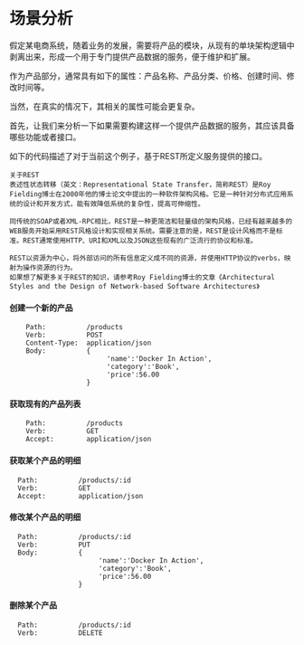 # 场景分析

假定某电商系统，随着业务的发展，需要将产品的模块，从现有的单块架构逻辑中剥离出来，形成一个用于专门提供产品数据的服务，便于维护和扩展。

作为产品部分，通常具有如下的属性：产品名称、产品分类、价格、创建时间、修改时间等。

当然，在真实的情况下，其相关的属性可能会更复杂。

首先，让我们来分析一下如果需要构建这样一个提供产品数据的服务，其应该具备哪些功能或者接口。

如下的代码描述了对于当前这个例子，基于REST所定义服务提供的接口。

  >
    关于REST
    表述性状态转移（英文：Representational State Transfer，简称REST）是Roy Fielding博士在2000年他的博士论文中提出的一种软件架构风格。它是一种针对分布式应用系统的设计和开发方式，能有效降低系统的复杂性，提高可伸缩性。
  >
    同传统的SOAP或者XML-RPC相比，REST是一种更简洁和轻量级的架构风格，已经有越来越多的WEB服务开始采用REST风格设计和实现相关系统。需要注意的是，REST是设计风格而不是标准。REST通常使用HTTP、URI和XML以及JSON这些现有的广泛流行的协议和标准。
  >    
    REST以资源为中心，将外部访问的所有信息定义成不同的资源，并使用HTTP协议的verbs，映射为操作资源的行为。
    如果想了解更多关于REST的知识，请参考Roy Fielding博士的文章《Architectural Styles and the Design of Network-based Software Architectures》

#### 创建一个新的产品

  ```
      Path:          /products
      Verb:          POST
      Content-Type:  application/json   
      Body:          { 
                          'name':'Docker In Action',
                          'category':'Book',
                          'price':56.00
                     }
  
  ```

#### 获取现有的产品列表

  ```
      Path:          /products
      Verb:          GET
      Accept:        application/json   
  ```

#### 获取某个产品的明细

  ```
    Path:          /products/:id
    Verb:          GET
    Accept:        application/json   
  ```

#### 修改某个产品的明细

  ```
    Path:          /products/:id
    Verb:          PUT
    Body:          {
                        'name':'Docker In Action',
                        'category':'Book',
                        'price':56.00
                   }
  ```

#### 删除某个产品
  ```
    Path:          /products/:id
    Verb:          DELETE
  ```
  